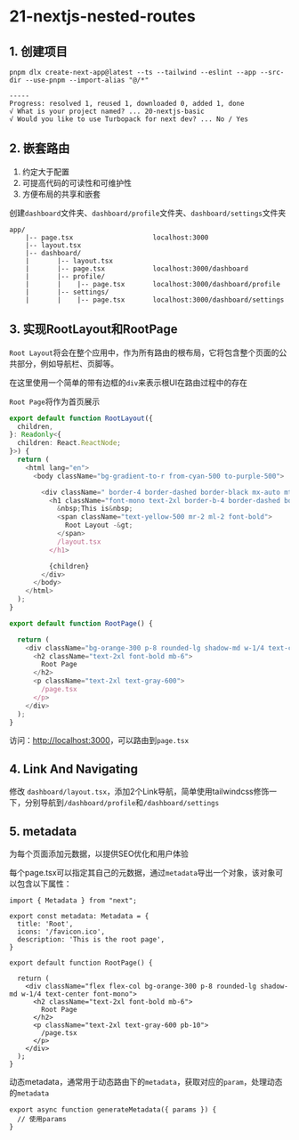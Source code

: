 # 21-nextjs-nested-routes

## 1. 创建项目
```shell
pnpm dlx create-next-app@latest --ts --tailwind --eslint --app --src-dir --use-pnpm --import-alias "@/*"

-----
Progress: resolved 1, reused 1, downloaded 0, added 1, done
√ What is your project named? ... 20-nextjs-basic
√ Would you like to use Turbopack for next dev? ... No / Yes
```

## 2. 嵌套路由

1. 约定大于配置
2. 可提高代码的可读性和可维护性
3. 方便布局的共享和嵌套

创建`dashboard`文件夹、`dashboard/profile`文件夹、`dashboard/settings`文件夹
```shell
app/      
    |-- page.tsx                    localhost:3000
    |-- layout.tsx
    |-- dashboard/ 
    |       |-- layout.tsx
    |       |-- page.tsx            localhost:3000/dashboard
    |       |-- profile/
    |       |    |-- page.tsx       localhost:3000/dashboard/profile
    |       |-- settings/
    |       |    |-- page.tsx       localhost:3000/dashboard/settings

```

## 3. 实现RootLayout和RootPage

`Root Layout`将会在整个应用中，作为所有路由的根布局，它将包含整个页面的公共部分，例如导航栏、页脚等。

在这里使用一个简单的带有边框的`div`来表示根UI在路由过程中的存在

`Root Page`将作为首页展示

```ts
export default function RootLayout({
  children,
}: Readonly<{
  children: React.ReactNode;
}>) {
  return (
    <html lang="en">
      <body className="bg-gradient-to-r from-cyan-500 to-purple-500">

        <div className=" border-4 border-dashed border-black mx-auto mt-4 min-h-96 p-0">
          <h1 className="font-mono text-2xl border-b-4 border-dashed border-black ">
            &nbsp;This is&nbsp;
            <span className="text-yellow-500 mr-2 ml-2 font-bold">
              Root Layout -&gt;
            </span>
            /layout.tsx
          </h1>

          {children}
        </div>
      </body>
    </html>
  );
}
```

```ts
export default function RootPage() {

  return (
    <div className="bg-orange-300 p-8 rounded-lg shadow-md w-1/4 text-center font-mono">
      <h2 className="text-2xl font-bold mb-6">
        Root Page
      </h2>
      <p className="text-2xl text-gray-600">
        /page.tsx
      </p>
    </div>
  );
}
```

访问：[http://localhost:3000](http://localhost:3000)，可以路由到`page.tsx`

## 4. Link And Navigating

修改 `dashboard/layout.tsx`，添加2个Link导航，简单使用tailwindcss修饰一下，分别导航到`/dashboard/profile`和`/dashboard/settings`


## 5. metadata

为每个页面添加元数据，以提供SEO优化和用户体验

每个page.tsx可以指定其自己的元数据，通过`metadata`导出一个对象，该对象可以包含以下属性：

```tsx
import { Metadata } from "next";

export const metadata: Metadata = {
  title: 'Root',
  icons: '/favicon.ico',
  description: 'This is the root page',
}

export default function RootPage() {

  return (
    <div className="flex flex-col bg-orange-300 p-8 rounded-lg shadow-md w-1/4 text-center font-mono">
      <h2 className="text-2xl font-bold mb-6">
        Root Page
      </h2>
      <p className="text-2xl text-gray-600 pb-10">
        /page.tsx
      </p>
    </div>
  );
}
```

动态metadata，通常用于动态路由下的`metadata`，获取对应的`param`，处理动态的`metadata`
```tsx
export async function generateMetadata({ params }) {
  // 使用params
}
```

